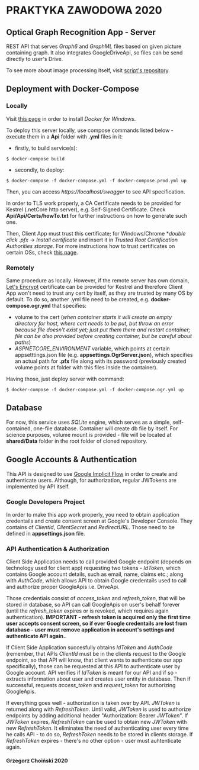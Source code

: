 # PRAKTYKA ZAWODOWA 2020

## Optical Graph Recognition App - Server

REST API that serves *Graph6* and *GraphML* files based on given picture containing graph. It also integrates GoogleDriveApi, so files can be send directly to user's Drive. 

To see more about image processing itself, visit [script's repository](https://github.com/Praktyka-Zawodowa-2020/optical_graph_recognition).

## Deployment with Docker-Compose 

### Locally

Visit [this page](https://docs.docker.com/docker-for-windows/install/) in order to install *Docker for Windows*.

To deploy this server locally, use compose commands listed below - execute them in a **Api** folder with **.yml** files in it:

- firstly, to build service(s):

`$ docker-compose build`

- secondly, to deploy:

`$ docker-compose -f docker-compose.yml -f docker-compose.prod.yml up`

Then, you can access *https://localhost/swagger* to see API specification.

In order to TLS work properly, a CA Certificate needs to be provided for Kestrel (.netCore http server), e.g. Self-Signed Certificate. Check **Api/Api/Certs/howTo.txt** for further instructions on how to generate such one. 

Then, Client App must trust this certificate; for Windows/Chrome **double click .pfx* -> *Install certificate* and insert it in *Trusted Root Certification Authorities storage*. For more instructions how to trust certificates on certain OSs, check [this page](http://wiki.cacert.org/FAQ/ImportRootCert).

### Remotely

Same procedure as locally. However, if the remote server has own domain, [Let's Encrypt](https://letsencrypt.org/) certificate can be provided for Kestrel and therefore Client App won't need to trust any cert by itself, as they are trusted by many OS by default. To do so, another .yml file need to be created, e.g. **docker-compose.ogr.yml** that specifies: 
* volume to the cert (*when container starts it will create an empty directory for host, where cert needs to be put, but throw an error because file doesn't exist yet; just put them there and restart container; file can be also provided before creating container, but be careful about paths*)
* *ASPNETCORE_ENVIRONMENT* variable, which points at certain appsetttings.json file (e.g. **appsettings.OgrServer.json**), which specifies an actual path for **.pfx** file along with its password (previously created volume points at folder with this files inside the container). 

Having those, just deploy server with command:

`$ docker-compose -f docker-compose.yml -f docker-compose.ogr.yml up`

## Database

For now, this service uses *SQLite* engine, which serves as a simple, self-contained, one-file database. Container will create db file by itself. For science purposes, volume mount is provided - file will be located at **shared/Data** folder in the root folder of cloned repository.

## Google Accounts & Authentication 

This API is designed to use [Google Implicit Flow](https://developers.google.com/identity/protocols/oauth2/javascript-implicit-flow) in order to create and authenticate users. Although, for authorization, regular JWTokens are implemented by API itself.

### Google Developers Project

In order to make this app work properly, you need to obtain application credentails and create consent screen at Google's Developer Console. They contains of *ClientId*, *ClientSecret* and *RedirectURL*. Those need to be defined in **appsettings.json** file. 

### API Authentication & Authorization

Client Side Application needs to call provided Google endpoint (depends on technology used for client app) requesting two tokens - *IdToken*, which contains Google account details, such as email, name, claims etc.; along with *AuthCode*, which allows API to obtain Google credentails used to call and authorize proper GoogleApis i.e. DriveApi. 

Those credentials consist of *access_token* and *refresh_token*,  that will be stored in database, so API can call GoogleApis on user's behalf forever (until the *refresh_token* expires or is revoked, which requires again authentication). **IMPORTANT - refresh token is acquired only the first time user accepts consent screen, so if ever Google credentails are lost from database - user must remove application in account's settings and authenticate API again.**. 

If Client Side Application succesfully obtains *IdToken* and *AuthCode* (remember, that APIs *ClientId* must be in the clients request to the Google endpoint, so that API will know, that client wants to authenticate our app specifically), those can be requested at this API to authenticate user by Google account. API verifies if *IdToken* is meant for our API and if so - extracts information about user and creates user entity in database. Then if successful, requests *access_token* and *request_token* for authorizing GoogleApis. 

If everything goes well - authorization is taken over by API. *JWToken* is returned along with *RefreshToken*. Until valid, *JWToken* is used to authorize endpoints by adding additional header "Authorization: Bearer *JWToken*". If *JWToken* expires, *RefreshToken* can be used to obtain new *JWToken* with new *RefreshToken*. It eliminates the need of authenticating user every time he calls API - to do so, *RefreshToken* needs to be stored in clients storage. If *RefreshToken* expires - there's no other option - user must auhtenticate again. 

#### Grzegorz Choiński 2020